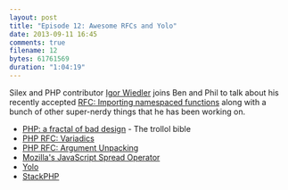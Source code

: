 ```yaml
---
layout: post
title: "Episode 12: Awesome RFCs and Yolo"
date: 2013-09-11 16:45
comments: true
filename: 12
bytes: 61761569
duration: "1:04:19"
---
```


Silex and PHP contributor [Igor Wiedler](https://igor.io/) joins Ben and Phil to talk about his recently accepted [RFC: Importing namespaced functions](https://wiki.php.net/rfc/use_function) along with a bunch of other super-nerdy things that he has been working on.

* [PHP: a fractal of bad design](http://me.veekun.com/blog/2012/04/09/php-a-fractal-of-bad-design/) - The trollol bible
* [PHP RFC: Variadics](https://wiki.php.net/rfc/variadics)
* [PHP RFC: Argument Unpacking](https://wiki.php.net/rfc/argument_unpacking)
* [Mozilla's JavaScript Spread Operator](https://developer.mozilla.org/en-US/docs/Web/JavaScript/Reference/Spread_operator)
* [Yolo](http://yolophp.com/)
* [StackPHP](http://stackphp.com/)